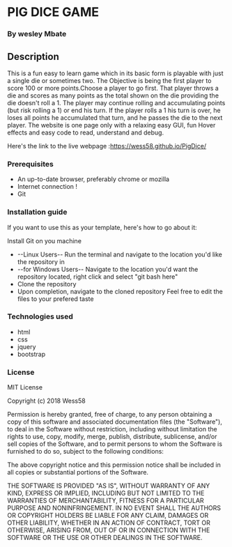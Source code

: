 # PIG DICE GAME

### By wesley Mbate

## Description

 This is a fun easy to learn game which in its basic form is playable with just a single die or sometimes two. The Objective is being the first player to score 100 or more points.Choose a player to go first. That player throws a die and scores as many points as the total shown on the die providing the die doesn't roll a 1. The player may continue rolling and accumulating points (but risk rolling a 1) or end his turn.
 If the player rolls a 1 his turn is over, he loses all points he accumulated that turn, and he passes the die to the next player.
 The website is one page only with a relaxing easy GUI, fun Hover effects and easy code to read, understand and debug.

 Here's the link to the live webpage :<https://wess58.github.io/PigDice/>

### Prerequisites

 * An up-to-date browser, preferably chrome or mozilla
 * Internet connection !
 * Git

### Installation guide

If you want to use this as your template, here's how to go about it:

Install Git on you machine
 * --Linux Users-- Run the terminal and navigate to the location you'd like the repository in
 * --for Windows Users-- Navigate to the location you'd want the repository located, right click and select "git bash here"
 * Clone the repository
 * Upon completion, navigate to the cloned repository
Feel free to edit the files to your prefered taste

### Technologies used

  * html
  * css
  * jquery
  * bootstrap

### License

MIT License

Copyright (c) 2018 Wess58

Permission is hereby granted, free of charge, to any person obtaining a copy
of this software and associated documentation files (the "Software"), to deal
in the Software without restriction, including without limitation the rights
to use, copy, modify, merge, publish, distribute, sublicense, and/or sell
copies of the Software, and to permit persons to whom the Software is
furnished to do so, subject to the following conditions:

The above copyright notice and this permission notice shall be included in all
copies or substantial portions of the Software.

THE SOFTWARE IS PROVIDED "AS IS", WITHOUT WARRANTY OF ANY KIND, EXPRESS OR
IMPLIED, INCLUDING BUT NOT LIMITED TO THE WARRANTIES OF MERCHANTABILITY,
FITNESS FOR A PARTICULAR PURPOSE AND NONINFRINGEMENT. IN NO EVENT SHALL THE
AUTHORS OR COPYRIGHT HOLDERS BE LIABLE FOR ANY CLAIM, DAMAGES OR OTHER
LIABILITY, WHETHER IN AN ACTION OF CONTRACT, TORT OR OTHERWISE, ARISING FROM,
OUT OF OR IN CONNECTION WITH THE SOFTWARE OR THE USE OR OTHER DEALINGS IN THE
SOFTWARE.

